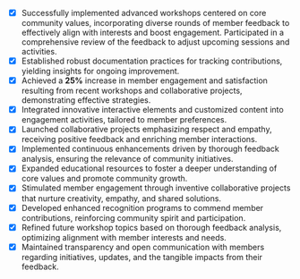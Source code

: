 - [x] Successfully implemented advanced workshops centered on core community values, incorporating diverse rounds of member feedback to effectively align with interests and boost engagement. Participated in a comprehensive review of the feedback to adjust upcoming sessions and activities.
- [x] Established robust documentation practices for tracking contributions, yielding insights for ongoing improvement.
- [x] Achieved a **25%** increase in member engagement and satisfaction resulting from recent workshops and collaborative projects, demonstrating effective strategies.
- [x] Integrated innovative interactive elements and customized content into engagement activities, tailored to member preferences.
- [x] Launched collaborative projects emphasizing respect and empathy, receiving positive feedback and enriching member interactions.
- [x] Implemented continuous enhancements driven by thorough feedback analysis, ensuring the relevance of community initiatives.
- [x] Expanded educational resources to foster a deeper understanding of core values and promote community growth.
- [x] Stimulated member engagement through inventive collaborative projects that nurture creativity, empathy, and shared solutions.
- [x] Developed enhanced recognition programs to commend member contributions, reinforcing community spirit and participation.
- [x] Refined future workshop topics based on thorough feedback analysis, optimizing alignment with member interests and needs.
- [x] Maintained transparency and open communication with members regarding initiatives, updates, and the tangible impacts from their feedback.
